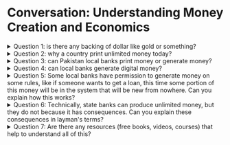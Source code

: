 # Conversation: Understanding Money Creation and Economics

<details>
  <summary>Question 1: is there any backing of dollar like gold or something?</summary>
  No, the US dollar is no longer backed by gold (a system known as the gold standard). Since 1971, the dollar has been a **fiat currency**, meaning its value is not based on physical commodities like gold but rather on the trust and confidence in the U.S. government and its economy.
</details>

<details>
  <summary>Question 2: why a country print unlimited money today?</summary>
  While it's technically possible for countries to print unlimited money, doing so would cause major economic problems like **inflation** (money losing its value), **currency devaluation** (the local currency becoming weaker compared to others), and **loss of confidence** in the economy. Central banks carefully control the money supply to avoid these consequences and maintain a stable economy.
</details>

<details>
  <summary>Question 3: can Pakistan local banks print money or generate money?</summary>
  No, local banks in Pakistan cannot print money. The State Bank of Pakistan (SBP), which is the central bank, has the authority to control the money supply. However, local banks can create money in the form of **loans**. When someone borrows money, the bank can create new money, but this is done within strict regulations set by the central bank.
</details>

<details>
  <summary>Question 4: can local banks generate digital money?</summary>
  Local banks cannot directly generate digital money, but they can issue **digital currency** in the form of **electronic deposits**. This means when you deposit money into a bank account, it’s recorded digitally, but the money itself is still backed by physical currency in the central bank's reserves.
</details>

<details>
  <summary>Question 5: Some local banks have permission to generate money on some rules, like if someone wants to get a loan, this time some portion of this money will be in the system that will be new from nowhere. Can you explain how this works?</summary>
  Yes, when banks provide loans, they create **new money** digitally in the form of deposit accounts. This is part of the **fractional reserve banking system**, where banks don’t need to hold all the deposits as reserves but only a fraction. The rest can be lent out, creating new money in the system. This new money wasn’t physically printed but exists in the form of electronic deposits.
</details>

<details>
  <summary>Question 6: Technically, state banks can produce unlimited money, but they do not because it has consequences. Can you explain these consequences in layman's terms?</summary>
  Technically, state banks can print unlimited money, but doing so leads to **inflation**, where money loses its value because there’s too much of it in the economy, which can cause **currency devaluation** and a **loss of confidence** in the economy. It also leads to higher **interest rates**, making borrowing more expensive and slowing economic growth. These consequences can cause **economic instability** and hurt businesses and citizens.
</details>

<details>
  <summary>Question 7: Are there any resources (free books, videos, courses) that help to understand all of this?</summary>
  Yes, there are many free resources to understand economics and money creation. Some of the best options include:
  
  - **Books:**
    - "Economics in One Lesson" by Henry Hazlitt (Free PDF)
    - "The Wealth of Nations" by Adam Smith (Free on Project Gutenberg)
    - "Principles of Economics" by Greg Mankiw (Free versions or course notes)
  
  - **Videos:**
    - **Khan Academy** and **CrashCourse** offer free video lessons on economics and finance.
    - YouTube channels like **Economics Explained** and **The Financial Diet** have informative videos.
  
  - **Online Courses:**
    - **Coursera**, **edX**, and **MIT OpenCourseWare** offer free courses on economics, money, and inflation.
    - Check out the course “Introduction to Economics” by UC Irvine on Coursera and “Principles of Economics” by MIT on edX.
  
  - **Other Resources:**
    - Websites like **Investopedia**, the **Federal Reserve**, and the **Mises Institute** offer articles, guides, and lectures on the economy and money creation.
</details>
